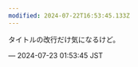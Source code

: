 ```yaml
---
modified: 2024-07-22T16:53:45.133Z
---
```


<p>タイトルの改行だけ気になるけど。</p>

&mdash; 2024-07-23 01:53:45 JST

<!-- Original URL: https://mastodon.social/@sakuramochi0/112831183266401040-->
